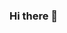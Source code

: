 ### Hi there 👋

<!--
**mickiyas123/mickiyas123** is a ✨ _special_ ✨ repository because its `README.md` (this file) appears on your GitHub profile.

Here are some ideas to get you started:

- 🔭 I’m currently learning Software Enginnering at ALX Africa(Holberton School)
- 👯 I’m looking to collaborate on projects that can improve human life
- 📫 How to reach me: [Email](mikikinfe345@gmail.com)
-->
